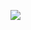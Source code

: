 
[![](Leonard_Cohen-Dance_me_to_the_end_of_love/Leonard_Cohen-Dance_me_to_the_end_of_love.png)](https://github.com/Kraymer/repertoire/tree/main/Repertoire/Leonard_Cohen-Dance_me_to_the_end_of_love/Leonard_Cohen-Dance_me_to_the_end_of_love.png)
